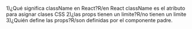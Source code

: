 1)¿Qué significa className en React?R/en React className es el atributo para asignar clases CSS
2)¿las props tienen un limite?R/no tienen un limite
3)¿Quién define las props?R/son definidas por el componente padre.
